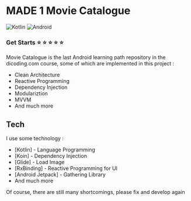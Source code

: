 # MADE 1 Movie Catalogue

![Kotlin](https://img.shields.io/badge/kotlin-%230095D5.svg?style=for-the-badge&logo=kotlin&logoColor=white) ![Android](https://img.shields.io/badge/Android-3DDC84?style=for-the-badge&logo=android&logoColor=white)

### Get Starts :star: :star: :star: :star: :star:

Movie Catalogue is the last Android learning path repository in the dicoding.com course, some of which are implemented in this project :
- Clean Architecture
- Reactive Programming
- Dependency Injection
- Modulariztion
- MVVM
- And much more

## Tech

I use some technology :

- [Kotlin] - Language Programming
- [Koin] - Dependency Injection
- [Glide] - Load Image
- [RxBinding] - Reactive Programming for UI
- [Android Jetpack] - Gathering Library
- And much more


Of course, there are still many shortcomings, please fix and develop again
